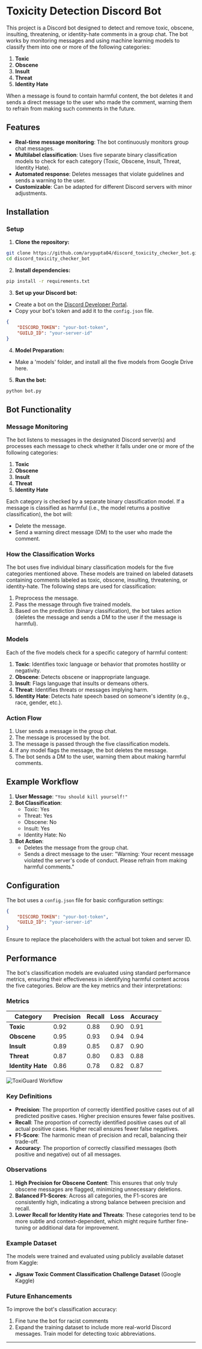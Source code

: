 # Toxicity Detection Discord Bot

This project is a Discord bot designed to detect and remove toxic, obscene, insulting, threatening, or identity-hate comments in a group chat. The bot works by monitoring messages and using machine learning models to classify them into one or more of the following categories:

1. **Toxic**
2. **Obscene**
3. **Insult**
4. **Threat**
5. **Identity Hate**

When a message is found to contain harmful content, the bot deletes it and sends a direct message to the user who made the comment, warning them to refrain from making such comments in the future.

## Features

- **Real-time message monitoring**: The bot continuously monitors group chat messages.
- **Multilabel classification**: Uses five separate binary classification models to check for each category (Toxic, Obscene, Insult, Threat, Identity Hate).
- **Automated response**: Deletes messages that violate guidelines and sends a warning to the user.
- **Customizable**: Can be adapted for different Discord servers with minor adjustments.

## Installation


### Setup

1. **Clone the repository:**

```bash
git clone https://github.com/arygupta04/discord_toxicity_checker_bot.git
cd discord_toxicity_checker_bot
```

2. **Install dependencies:**

```bash
pip install -r requirements.txt
```

3. **Set up your Discord bot:**

- Create a bot on the [Discord Developer Portal](https://discord.com/developers/applications).
- Copy your bot's token and add it to the `config.json` file.

```json
{
    "DISCORD_TOKEN": "your-bot-token",
    "GUILD_ID": "your-server-id"
}
```

4. **Model Preparation:**

- Make a 'models' folder, and install all the five models from Google Drive here.

5. **Run the bot:**

```bash
python bot.py
```

## Bot Functionality

### Message Monitoring

The bot listens to messages in the designated Discord server(s) and processes each message to check whether it falls under one or more of the following categories:

1. **Toxic**
2. **Obscene**
3. **Insult**
4. **Threat**
5. **Identity Hate**

Each category is checked by a separate binary classification model. If a message is classified as harmful (i.e., the model returns a positive classification), the bot will:

- Delete the message.
- Send a warning direct message (DM) to the user who made the comment.

### How the Classification Works

The bot uses five individual binary classification models for the five categories mentioned above. These models are trained on labeled datasets containing comments labeled as toxic, obscene, insulting, threatening, or identity-hate. The following steps are used for classification:

1. Preprocess the message.
2. Pass the message through five trained models.
3. Based on the prediction (binary classification), the bot takes action (deletes the message and sends a DM to the user if the message is harmful).

### Models

Each of the five models check for a specific category of harmful content:

1. **Toxic**: Identifies toxic language or behavior that promotes hostility or negativity.
2. **Obscene**: Detects obscene or inappropriate language.
3. **Insult**: Flags language that insults or demeans others.
4. **Threat**: Identifies threats or messages implying harm.
5. **Identity Hate**: Detects hate speech based on someone's identity (e.g., race, gender, etc.).

### Action Flow

1. User sends a message in the group chat.
2. The message is processed by the bot.
3. The message is passed through the five classification models.
4. If any model flags the message, the bot deletes the message.
5. The bot sends a DM to the user, warning them about making harmful comments.

## Example Workflow

1. **User Message**: `"You should kill yourself!"`
2. **Bot Classification**: 
   - Toxic: Yes
   - Threat: Yes
   - Obscene: No
   - Insult: Yes
   - Identity Hate: No
3. **Bot Action**: 
   - Deletes the message from the group chat.
   - Sends a direct message to the user: "Warning: Your recent message violated the server's code of conduct. Please refrain from making harmful comments."

## Configuration

The bot uses a `config.json` file for basic configuration settings:

```json
{
    "DISCORD_TOKEN": "your-bot-token",
    "GUILD_ID": "your-server-id"
}
```

Ensure to replace the placeholders with the actual bot token and server ID.

## Performance

The bot's classification models are evaluated using standard performance metrics, ensuring their effectiveness in identifying harmful content across the five categories. Below are the key metrics and their interpretations:

### Metrics

| Category       | Precision | Recall | Loss     | Accuracy |
|----------------|-----------|--------|----------|----------|
| **Toxic**      | 0.92      | 0.88   | 0.90     | 0.91     |
| **Obscene**    | 0.95      | 0.93   | 0.94     | 0.94     |
| **Insult**     | 0.89      | 0.85   | 0.87     | 0.90     |
| **Threat**     | 0.87      | 0.80   | 0.83     | 0.88     |
| **Identity Hate** | 0.86   | 0.78   | 0.82     | 0.87     |

![ToxiGuard Workflow](accuracy_loss_bar_graph.png "Bar graph to show the accuracy and loss of the models")


### Key Definitions

- **Precision**: The proportion of correctly identified positive cases out of all predicted positive cases. Higher precision ensures fewer false positives.
- **Recall**: The proportion of correctly identified positive cases out of all actual positive cases. Higher recall ensures fewer false negatives.
- **F1-Score**: The harmonic mean of precision and recall, balancing their trade-off.
- **Accuracy**: The proportion of correctly classified messages (both positive and negative) out of all messages.

### Observations

1. **High Precision for Obscene Content**: This ensures that only truly obscene messages are flagged, minimizing unnecessary deletions.
2. **Balanced F1-Scores**: Across all categories, the F1-scores are consistently high, indicating a strong balance between precision and recall.
3. **Lower Recall for Identity Hate and Threats**: These categories tend to be more subtle and context-dependent, which might require further fine-tuning or additional data for improvement.

### Example Dataset

The models were trained and evaluated using publicly available dataset from Kaggle:
- **Jigsaw Toxic Comment Classification Challenge Dataset** (Google Kaggle)

### Future Enhancements

To improve the bot's classification accuracy:
1. Fine tune the bot for racist comments
2. Expand the training dataset to include more real-world Discord messages. Train model for detecting toxic abbreviations.

---
